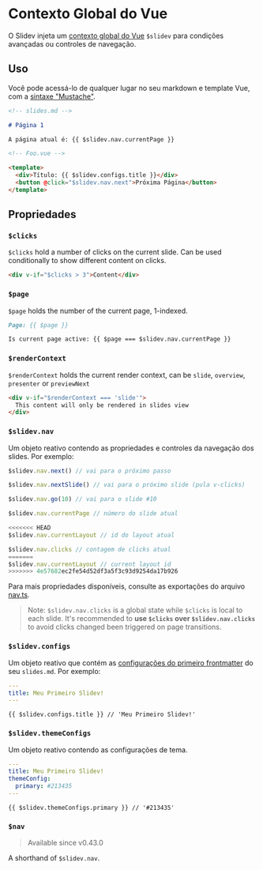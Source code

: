 # Contexto Global do Vue

O Slidev injeta um [contexto global do Vue](https://v3.vuejs.org/api/application-config.html#globalproperties) `$slidev` para condições avançadas ou controles de navegação.

## Uso

Você pode acessá-lo de qualquer lugar no seu markdown e template Vue, com a [sintaxe "Mustache"](https://v3.vuejs.org/guide/template-syntax.html#interpolations).

```md
<!-- slides.md -->

# Página 1

A página atual é: {{ $slidev.nav.currentPage }}
```

```html
<!-- Foo.vue -->

<template>
  <div>Título: {{ $slidev.configs.title }}</div>
  <button @click="$slidev.nav.next">Próxima Página</button>
</template>
```

## Propriedades

### `$clicks`

`$clicks` hold a number of clicks on the current slide. Can be used conditionally to show different content on clicks.

```html
<div v-if="$clicks > 3">Content</div>
```

### `$page`

`$page` holds the number of the current page, 1-indexed.

```md
Page: {{ $page }}

Is current page active: {{ $page === $slidev.nav.currentPage }}
```

### `$renderContext`

`$renderContext` holds the current render context, can be `slide`, `overview`, `presenter` or `previewNext`

```md
<div v-if="$renderContext === 'slide'">
  This content will only be rendered in slides view
</div>
```

### `$slidev.nav`

Um objeto reativo contendo as propriedades e controles da navegação dos slides. Por exemplo:

```js
$slidev.nav.next() // vai para o próximo passo

$slidev.nav.nextSlide() // vai para o próximo slide (pula v-clicks)

$slidev.nav.go(10) // vai para o slide #10
```

```js
$slidev.nav.currentPage // número do slide atual

<<<<<<< HEAD
$slidev.nav.currentLayout // id do layout atual

$slidev.nav.clicks // contagem de clicks atual
=======
$slidev.nav.currentLayout // current layout id
>>>>>>> 4e57682ec2fe54d52df3a5f3c93d9254da17b926
```

Para mais propriedades disponíveis, consulte as exportações do arquivo [nav.ts](https://github.com/slidevjs/slidev/blob/main/packages/client/logic/nav.ts).

> Note: `$slidev.nav.clicks` is a global state while `$clicks` is local to each slide. It's recommended to **use `$clicks` over `$slidev.nav.clicks`** to avoid clicks changed been triggered on page transitions.

### `$slidev.configs`

Um objeto reativo que contém as [configurações do primeiro frontmatter](/custom/#configuracoes-do-frontmatter) do seu `slides.md`. Por exemplo:

```yaml
---
title: Meu Primeiro Slidev!
---
```

```
{{ $slidev.configs.title }} // 'Meu Primeiro Slidev!'
```

### `$slidev.themeConfigs`

Um objeto reativo contendo as configurações de tema.

```yaml
---
title: Meu Primeiro Slidev!
themeConfig:
  primary: #213435
---
```

```
{{ $slidev.themeConfigs.primary }} // '#213435'
```

### `$nav`

> Available since v0.43.0

A shorthand of `$slidev.nav`.
